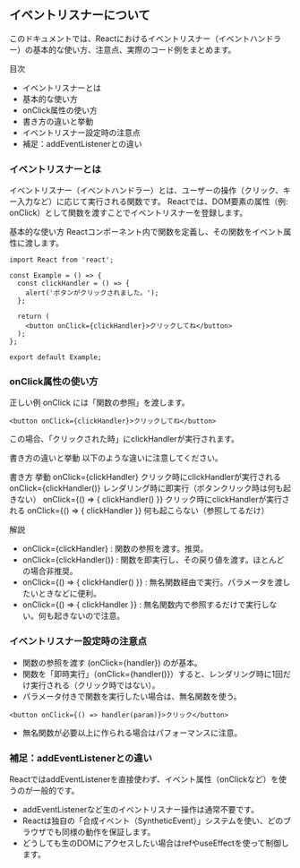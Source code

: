 ## イベントリスナーについて
このドキュメントでは、Reactにおけるイベントリスナー（イベントハンドラー）の基本的な使い方、注意点、実際のコード例をまとめます。

目次
- イベントリスナーとは
- 基本的な使い方
- onClick属性の使い方
- 書き方の違いと挙動
- イベントリスナー設定時の注意点
- 補足：addEventListenerとの違い

### イベントリスナーとは
イベントリスナー（イベントハンドラー）とは、ユーザーの操作（クリック、キー入力など）に応じて実行される関数です。
Reactでは、DOM要素の属性（例: onClick）として関数を渡すことでイベントリスナーを登録します。

基本的な使い方
Reactコンポーネント内で関数を定義し、その関数をイベント属性に渡します。

```
import React from 'react';

const Example = () => {
  const clickHandler = () => {
    alert('ボタンがクリックされました。');
  };

  return (
    <button onClick={clickHandler}>クリックしてね</button>
  );
};

export default Example;
```

### onClick属性の使い方
正しい例
onClick には「関数の参照」を渡します。
```
<button onClick={clickHandler}>クリックしてね</button>
```

この場合、「クリックされた時」にclickHandlerが実行されます。

書き方の違いと挙動
以下のような違いに注意してください。

書き方	挙動
onClick={clickHandler}	クリック時にclickHandlerが実行される
onClick={clickHandler()}	レンダリング時に即実行（ボタンクリック時は何も起きない）
onClick={() => { clickHandler() }}	クリック時にclickHandlerが実行される
onClick={() => { clickHandler }}	何も起こらない（参照してるだけ）

解説
- onClick={clickHandler} : 関数の参照を渡す。推奨。
- onClick={clickHandler()} : 関数を即実行し、その戻り値を渡す。ほとんどの場合非推奨。
- onClick={() => { clickHandler() }} : 無名関数経由で実行。パラメータを渡したいときなどに便利。
- onClick={() => { clickHandler }} : 無名関数内で参照するだけで実行しない。何も起きないので注意。

### イベントリスナー設定時の注意点
- 関数の参照を渡す (onClick={handler}) のが基本。
- 関数を「即時実行」（onClick={handler()}）すると、レンダリング時に1回だけ実行される（クリック時ではない）。
- パラメータ付きで関数を実行したい場合は、無名関数を使う。

```
<button onClick={() => handler(param)}>クリック</button>
```
- 無名関数が必要以上に作られる場合はパフォーマンスに注意。

### 補足：addEventListenerとの違い
ReactではaddEventListenerを直接使わず、イベント属性（onClickなど）を使うのが一般的です。
- addEventListenerなど生のイベントリスナー操作は通常不要です。
- Reactは独自の「合成イベント（SyntheticEvent）」システムを使い、どのブラウザでも同様の動作を保証します。
- どうしても生のDOMにアクセスしたい場合はrefやuseEffectを使って制御します。